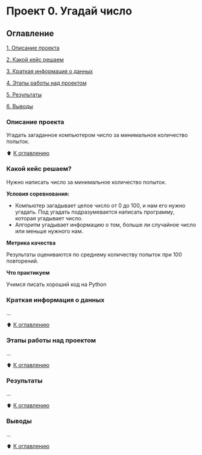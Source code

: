 # Проект 0. Угадай число

## Оглавление
[1. Описание проекта](https://github.com/DmitriyVitalyevich/sf_data_science/tree/main/Project_0/README.md#Описание-проекта)

[2. Какой кейс решаем](https://github.com/DmitriyVitalyevich/sf_data_science/tree/main/Project_0/README.md#Какой=кейс-решаем?)

[3. Краткая информация о данных](https://github.com/DmitriyVitalyevich/sf_data_science/tree/main/Project_0/README.md#Краткая-информация-о-данных)

[4. Этапы работы над проектом](https://github.com/DmitriyVitalyevich/sf_data_science/tree/main/Project_0/README.md#Этапы-работы-над-проектом)

[5. Результаты](https://github.com/DmitriyVitalyevich/sf_data_science/tree/main/Project_0/README.md#Результаты)

[6. Выводы](https://github.com/DmitriyVitalyevich/sf_data_science/tree/main/Project_0/README.md#Выводы)

### Описание проекта
Угадать загаданное компьютером число за минимальное количество попыток.

:arrow_up: [К оглавлению](https://github.com/DmitriyVitalyevich/sf_data_science/tree/main/Project_0/README.md#Оглавление)

### Какой кейс решаем?
Нужно написать число за минимальное количество попыток.

**Условия соревнования:**
- Компьютер загадывает целое число от 0 до 100, и нам его нужно угадать. Под угадать подразумевается написать программу, которая угадывает число.
- Алгоритм угадывает информацию о том, больше ли случайное число или меньше нужного нам.

**Метрика качества**

Результаты оцениваются по среднему количеству попыток при 100 повторений.

**Что практикуем** 

Учимся писать хороший код на Python

### Краткая информация о данных
...

:arrow_up: [К оглавлению](https://github.com/DmitriyVitalyevich/sf_data_science/tree/main/Project_0/README.md#Оглавление)

### Этапы работы над проектом
...

:arrow_up: [К оглавлению](https://github.com/DmitriyVitalyevich/sf_data_science/tree/main/Project_0/README.md#Оглавление)

### Результаты 
...

:arrow_up: [К оглавлению](https://github.com/DmitriyVitalyevich/sf_data_science/tree/main/Project_0/README.md#Оглавление)

### Выводы 
...

:arrow_up: [К оглавлению](https://github.com/DmitriyVitalyevich/sf_data_science/tree/main/Project_0/README.md#Оглавление)